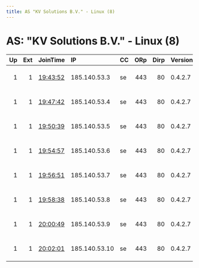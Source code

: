 ```yaml
---
title: AS "KV Solutions B.V." - Linux (8)
---
```


# AS: "KV Solutions B.V." - Linux (8)

|   Up |   Ext | JoinTime                                                                                            | IP            | CC   |   ORp |   Dirp | Version   | Contact                  | Nickname      |   eFamMembers |
|-----:|------:|:----------------------------------------------------------------------------------------------------|:--------------|:-----|------:|-------:|:----------|:-------------------------|:--------------|--------------:|
|    1 |     1 | [19:43:52](https://metrics.torproject.org/rs.html#details/D1293A6DBB3A99518FFD0859ACC51B8A0C4D742A) | 185.140.53.3  | se   |   443 |     80 | 0.4.2.7   | The PRIVACYFIRST Project | PRIVACYFIRST1 |             1 |
|    1 |     1 | [19:47:42](https://metrics.torproject.org/rs.html#details/842D5F5215C6FCDCB104EE717E9531727B45C31D) | 185.140.53.4  | se   |   443 |     80 | 0.4.2.7   | The PRIVACYFIRST Project | PRIVACYFIRST2 |             1 |
|    1 |     1 | [19:50:39](https://metrics.torproject.org/rs.html#details/3A6E7B4BB415408B255F479979D34BE63211CD07) | 185.140.53.5  | se   |   443 |     80 | 0.4.2.7   | The PRIVACYFIRST Project | PRIVACYFIRST3 |             1 |
|    1 |     1 | [19:54:57](https://metrics.torproject.org/rs.html#details/0A7F10EFEA3204E7DA9B9F61E2A00D53D4953C08) | 185.140.53.6  | se   |   443 |     80 | 0.4.2.7   | The PRIVACYFIRST Project | PRIVACYFIRST4 |             1 |
|    1 |     1 | [19:56:51](https://metrics.torproject.org/rs.html#details/83C85E142DBAA2B02770EFE79E5AD676F699C589) | 185.140.53.7  | se   |   443 |     80 | 0.4.2.7   | The PRIVACYFIRST Project | PRIVACYFIRST5 |             1 |
|    1 |     1 | [19:58:38](https://metrics.torproject.org/rs.html#details/E4E519081A819772BDF9BC7AA1492B763E62D863) | 185.140.53.8  | se   |   443 |     80 | 0.4.2.7   | The PRIVACYFIRST Project | PRIVACYFIRST6 |             1 |
|    1 |     1 | [20:00:49](https://metrics.torproject.org/rs.html#details/31243ACD67789C4E5F9C1A8BB8E471DCD7D50E78) | 185.140.53.9  | se   |   443 |     80 | 0.4.2.7   | The PRIVACYFIRST Project | PRIVACYFIRST7 |             1 |
|    1 |     1 | [20:02:01](https://metrics.torproject.org/rs.html#details/CD6F3B972D890E39277C448BAD2C74DFC7EEB964) | 185.140.53.10 | se   |   443 |     80 | 0.4.2.7   | The PRIVACYFIRST Project | PRIVACYFIRST8 |             1 |
